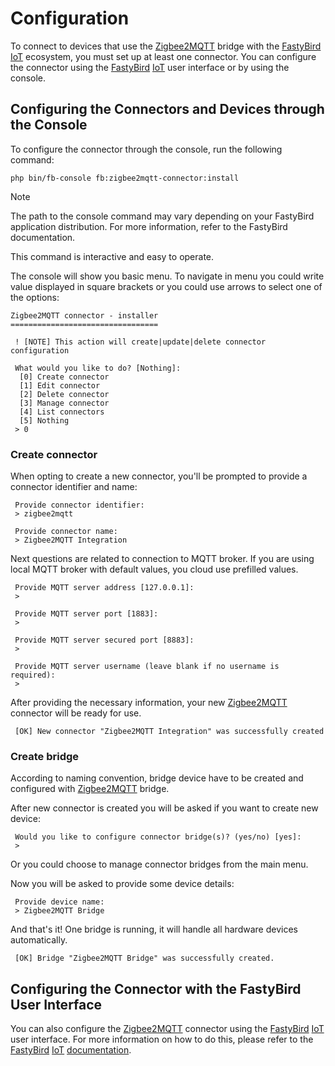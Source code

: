 # Configuration

To connect to devices that use the [Zigbee2MQTT](https://www.zigbee2mqtt.io) bridge with the [FastyBird](https://www.fastybird.com) [IoT](https://en.wikipedia.org/wiki/Internet_of_things) ecosystem, you must
set up at least one connector. You can configure the connector using the [FastyBird](https://www.fastybird.com) [IoT](https://en.wikipedia.org/wiki/Internet_of_things) user interface or
by using the console.

## Configuring the Connectors and Devices through the Console

To configure the connector through the console, run the following command:

```shell
php bin/fb-console fb:zigbee2mqtt-connector:install
```

> [!NOTE]
The path to the console command may vary depending on your FastyBird application distribution. For more information, refer to the FastyBird documentation.

This command is interactive and easy to operate.

The console will show you basic menu. To navigate in menu you could write value displayed in square brackets or you
could use arrows to select one of the options:

```shell
Zigbee2MQTT connector - installer
=================================

 ! [NOTE] This action will create|update|delete connector configuration                                                 

 What would you like to do? [Nothing]:
  [0] Create connector
  [1] Edit connector
  [2] Delete connector
  [3] Manage connector
  [4] List connectors
  [5] Nothing
 > 0
```

### Create connector

When opting to create a new connector, you'll be prompted to provide a connector identifier and name:

```shell
 Provide connector identifier:
 > zigbee2mqtt
```

```shell
 Provide connector name:
 > Zigbee2MQTT Integration
```

Next questions are related to connection to MQTT broker. If you are using local MQTT broker with default values, you cloud
use prefilled values.

```shell
 Provide MQTT server address [127.0.0.1]:
 > 
```

```shell
 Provide MQTT server port [1883]:
 > 
```

```shell
 Provide MQTT server secured port [8883]:
 > 
```

```shell
 Provide MQTT server username (leave blank if no username is required):
 > 
```

After providing the necessary information, your new [Zigbee2MQTT](https://www.zigbee2mqtt.io) connector will be ready for use.

```shell
 [OK] New connector "Zigbee2MQTT Integration" was successfully created
```

### Create bridge

According to naming convention, bridge device have to be created and configured with [Zigbee2MQTT](https://www.zigbee2mqtt.io) bridge.

After new connector is created you will be asked if you want to create new device:

```shell
 Would you like to configure connector bridge(s)? (yes/no) [yes]:
 > 
```

Or you could choose to manage connector bridges from the main menu.

Now you will be asked to provide some device details:

```shell
 Provide device name:
 > Zigbee2MQTT Bridge
```

And that's it! One bridge is running, it will handle all hardware devices automatically.

```shell
 [OK] Bridge "Zigbee2MQTT Bridge" was successfully created.
```

## Configuring the Connector with the FastyBird User Interface

You can also configure the [Zigbee2MQTT](https://www.zigbee2mqtt.io) connector using the [FastyBird](https://www.fastybird.com) [IoT](https://en.wikipedia.org/wiki/Internet_of_things) user interface. For more information
on how to do this, please refer to the [FastyBird](https://www.fastybird.com) [IoT](https://en.wikipedia.org/wiki/Internet_of_things) [documentation](https://docs.fastybird.com).
